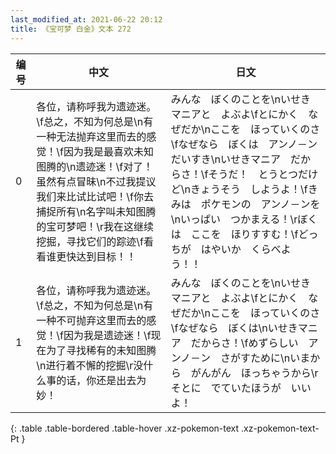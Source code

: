 ```yaml
---
last_modified_at: 2021-06-22 20:12
title: 《宝可梦 白金》文本 272
---
```

| 编号 | 中文 | 日文 |
| ---- | ---- | ---- |
| 0 | 各位，请称呼我为遗迹迷。\f总之，不知为何总是\n有一种无法抛弃这里而去的感觉！\f因为我是最喜欢未知图腾的\n遗迹迷！\f对了！虽然有点冒昧\n不过我提议我们来比试比试吧！\f你去捕捉所有\n名字叫未知图腾的宝可梦吧！\r我在这继续挖掘，寻找它们的踪迹\f看看谁更快达到目标！！ | みんな　ぼくのことを\nいせきマニアと　よぶよ\fとにかく　なぜだか\nここを　ほっていくのさ\fなぜなら　ぼくは　アンノ－ンだいすき\nいせきマニア　だからさ！\fそうだ！　とうとつだけど\nきょうそう　しようよ！\fきみは　ポケモンの　アンノ－ンを\nいっぱい　つかまえる！\rぼくは　ここを　ほりすすむ！\fどっちが　はやいか　くらべよう！！ |
| 1 | 各位，请称呼我为遗迹迷。\f总之，不知为何总是\n有一种不可抛弃这里而去的感觉！\f因为我是遗迹迷！\f现在为了寻找稀有的未知图腾\n进行着不懈的挖掘\r没什么事的话，你还是出去为妙！ | みんな　ぼくのことを\nいせきマニアと　よぶよ\fとにかく　なぜだか\nここを　ほっていくのさ\fなぜなら　ぼくは\nいせきマニア　だからさ！\fめずらしい　アンノ－ン　さがすために\nいまから　がんがん　ほっちゃうから\rそとに　でていたほうが　いいよ！ |
{: .table .table-bordered .table-hover .xz-pokemon-text .xz-pokemon-text-Pt }